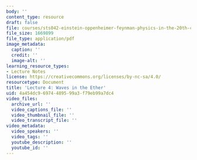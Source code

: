 ```yaml
---
body: ''
content_type: resource
draft: false
file: courses/sts042-einstein-oppenheimer-feynman-physics-in-the-20th-century/mitsts_042j_f20_lec04.pdf
file_size: 1669899
file_type: application/pdf
image_metadata:
  caption: ''
  credit: ''
  image-alt: ''
learning_resource_types:
- Lecture Notes
license: https://creativecommons.org/licenses/by-nc-sa/4.0/
resourcetype: Document
title: 'Lecture 4: Waves in the Ether'
uid: 4a454dc9-6974-4895-99a3-f79eb99a7dc4
video_files:
  archive_url: ''
  video_captions_file: ''
  video_thumbnail_file: ''
  video_transcript_file: ''
video_metadata:
  video_speakers: ''
  video_tags: ''
  youtube_description: ''
  youtube_id: ''
---
```

